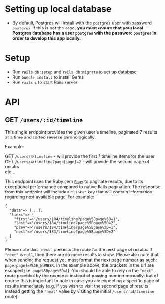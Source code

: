 # Setting up local database
- By default, Postgres will install with the `postgres` user with password `postgres`. If this is not the case, **you must ensure that your local Postgres database has a user `postgres` with the password `postgres` in order to develop this app locally.** 

# Setup
- Run `rails db:setup` and `rails db:migrate` to set up database
- Run `bundle install` to install Gems
- Run `rails s` to start Rails server

# API
## GET `/users/:id/timeline`
This single endpoint provides the given user's timeline, paginated 7 results at a time and sorted reverse chronologically.

Example:

GET `/users/4/timeline` - will provide the first 7 timeline items for the user \
GET `/users/4/timeline?page[page]=2` - will provide the second page of results \
etc... 

This endpoint uses the Ruby gem [`Pagy`](https://github.com/ddnexus/pagy) to paginate results, due to its exceptional performance compared to native Rails pagination. The response from this endpoint will include a `"links"` key that will contain information regarding next available page. For example:

```
{
  "data"=> [...],
  "links"=> {
    "first"=>"/users/184/timeline?page%5Bpage%5D=1",
    "last"=>"/users/184/timeline?page%5Bpage%5D=2",
    "prev"=>"/users/184/timeline?page%5Bpage%5D=1",
    "next"=>"/users/183/timeline?page%5Bpage%5D=2"
  }
}
```

Please note that `"next"` presents the route for the next page of results. If `"next"` is `null`, then there are no more results to show. Please also note that when sending the request you must format the next page number as such: `page[page]=PAGE_NUMBER`. In the example above, the brackets in the url are escaped (i.e. `page%5Bpage%5D=1`). You should be able to rely on the `"next"` route provided by the response instead of passing number manually, but of course this is important to note in case you are expecting a specific page of results immediately (e.g. if you wish to visit the second page of results instead getting the `"next"` value by visiting the initial `/users/:id/timeline` route).




